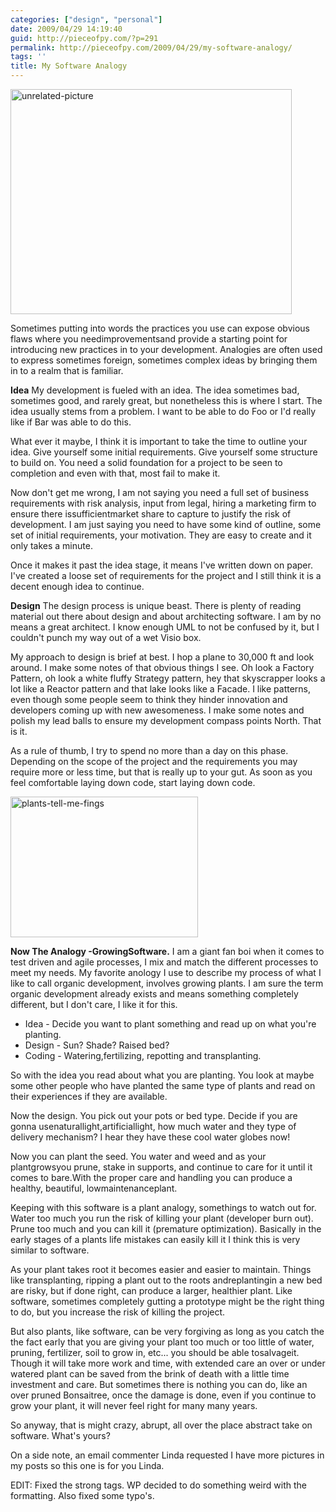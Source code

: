 ```yaml
---
categories: ["design", "personal"] 
date: 2009/04/29 14:19:40
guid: http://pieceofpy.com/?p=291
permalink: http://pieceofpy.com/2009/04/29/my-software-analogy/
tags: ''
title: My Software Analogy
---
```

<img class="aligncenter size-full wp-image-303" title="unrelated-picture" src="http://pieceofpy.com/wp-content/uploads/2009/04/unrelated-picture.jpg" alt="unrelated-picture" width="450" height="360" />

Sometimes putting into words the practices you use can expose obvious flaws where you needimprovementsand provide a starting point for introducing new practices in to your development. Analogies are often used to express sometimes foreign, sometimes complex ideas by bringing them in to a realm that is familiar.

<strong>Idea</strong>
<span style="font-weight: normal;">My development is fueled with an idea. The idea sometimes bad, sometimes good, and rarely great, but nonetheless this is where I start. The idea usually stems from a problem. I want to be able to do Foo or I'd really like if Bar was able to do this.</span>

<span style="font-weight: normal;">What ever it maybe, I think it is important to take the time to outline your idea. Give yourself some initial requirements. Give yourself some structure to build on. You need a solid foundation for a project to be seen to completion and even with that, most fail to make it.</span>

<span style="font-weight: normal;">Now don't get me wrong, I am not saying you need a full set of business requirements with risk analysis, input from legal, hiring a marketing firm to ensure there issufficientmarket share to capture to justify the risk of development. I am just saying you need to have some kind of outline, some set of initial requirements, your motivation. They are easy to create and it only takes a minute.</span>

Once it makes it past the idea stage, it means I've written down on paper. I've created a loose set of requirements for the project and I still think it is a decent enough idea to continue.

<strong>Design</strong>
<span style="font-weight: normal;">The design process is unique beast. There is plenty of reading material out there about design and about architecting software. I am by no means a great architect. I know enough UML to not be confused by it, but I couldn't punch my way out of a wet Visio box.</span>

My approach to design is brief at best. I hop a plane to 30,000 ft and look around. I make some notes of that obvious things I see. Oh look a Factory Pattern, oh look a white fluffy Strategy pattern, hey that skyscrapper looks a lot like a Reactor pattern and that lake looks like a Facade. I like patterns, even though some people seem to think they hinder innovation and developers coming up with new awesomeness. I make some notes and polish my lead balls to ensure my development compass points North. That is it.

As a rule of thumb, I try to spend no more than a day on this phase. Depending on the scope of the project and the requirements you may require more or less time, but that is really up to your gut. As soon as you feel comfortable laying down code, start laying down code.

<img class="aligncenter size-medium wp-image-302" title="plants-tell-me-fings" src="http://pieceofpy.com/wp-content/uploads/2009/04/plants-tell-me-fings-300x225.jpg" alt="plants-tell-me-fings" width="300" height="225" />

<strong>Now The Analogy -GrowingSoftware.</strong>
<span style="font-weight: normal;">I am a giant fan boi when it comes to test driven and agile processes, I mix and match the different processes to meet my needs. My favorite anology I use to describe my process of what I like to call organic development, involves growing plants. I am sure the term organic development already exists and means something completely different, but I don't care, I like it for this.</span>
<ul>
	<li>Idea - Decide you want to plant something and read up on what you're planting.</li>
	<li>Design - Sun? Shade? Raised bed?</li>
	<li>Coding - Watering,fertilizing, repotting and transplanting.</li>
</ul>
So with the idea you read about what you are planting. You look at maybe some other people who have planted the same type of plants and read on their experiences if they are available.

Now the design. You pick out your pots or bed type. Decide if you are gonna usenaturallight,artificiallight, how much water and they type of delivery mechanism? I hear they have these cool water globes now!

Now you can plant the seed. You water and weed and as your plantgrowsyou prune, stake in supports, and continue to care for it until it comes to bare.With the proper care and handling you can produce a healthy, beautiful, lowmaintenanceplant.

Keeping with this software is a plant analogy, somethings to watch out for. Water too much you run the risk of killing your plant (developer burn out). Prune too much and you can kill it (premature optimization). Basically in the early stages of a plants life mistakes can easily kill it I think this is very similar to software.

As your plant takes root it becomes easier and easier to maintain. Things like transplanting, ripping a plant out to the roots andreplantingin a new bed are risky, but if done right, can produce a larger, healthier plant. Like software, sometimes completely gutting a prototype might be the right thing to do, but you increase the risk of killing the project.

But also plants, like software, can be very forgiving as long as you catch the the fact early that you are giving your plant too much or too little of water, pruning, fertilizer, soil to grow in, etc... you should be able tosalvageit. Though it will take more work and time, with extended care an over or under watered plant can be saved from the brink of death with a little time investment and care. But sometimes there is nothing you can do, like an over pruned Bonsaitree, once the damage is done, even if you continue to grow your plant, it will never feel right for many many years.

So anyway, that is might crazy, abrupt, all over the place abstract take on software. What's yours?

On a side note, an email commenter Linda requested I have more pictures in my posts so this one is for you Linda.

EDIT: Fixed the strong tags. WP decided to do something weird with the formatting. Also fixed some typo's.
